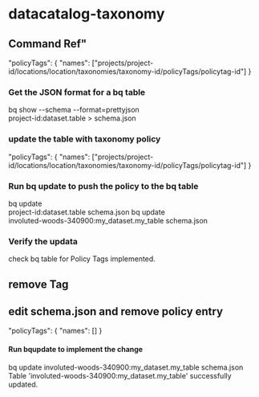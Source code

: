 # datacatalog-taxonomy
## Command Ref"
"policyTags": {
     "names": ["projects/project-id/locations/location/taxonomies/taxonomy-id/policyTags/policytag-id"]
   }

### Get the JSON format for a bq table ###
bq show --schema --format=prettyjson \
   project-id:dataset.table > schema.json
### update the table with taxonomy policy
"policyTags": {
     "names": ["projects/project-id/locations/location/taxonomies/taxonomy-id/policyTags/policytag-id"]
   }
### Run bq update to push the policy to the bq table
bq update \
   project-id:dataset.table schema.json
bq update \
   involuted-woods-340900:my_dataset.my_table schema.json

### Verify the updata
check bq table for Policy Tags implemented.

## remove Tag
## edit schema.json and remove policy entry
"policyTags": {
      "names": []
}
#### Run bqupdate to implement the change
bq update    involuted-woods-340900:my_dataset.my_table schema.json
Table 'involuted-woods-340900:my_dataset.my_table' successfully updated.



